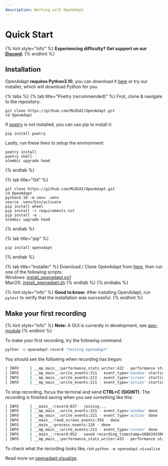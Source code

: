 ```yaml
---
description: Working with OpenAdapt
---
```


# Quick Start

{% hint style="info" %}
**Experiencing difficulty? Get support on our** [**Discord**](https://discord.gg/QKPuDqhDHF)**.**
{% endhint %}

## Installation

OpenAdapt **requires Python3.10**, you can download it [here](https://www.python.org/downloads/) or try our installer, which will download Python for you.&#x20;

{% tabs %}
{% tab title="Poetry (recommended)" %}
First, clone & navigate to the repository:

```
git clone https://github.com/MLDSAI/OpenAdapt.git
cd OpenAdapt
```

If [poetry](https://python-poetry.org) is not installed, you can use pip to install it:

```
pip install poetry
```

Lastly, run these lines to setup the environment:

```
poetry install
poetry shell
alembic upgrade head
```
{% endtab %}

{% tab title="Git" %}
```batch
git clone https://github.com/MLDSAI/OpenAdapt.git
cd OpenAdapt
python3.10 -m venv .venv
source .venv/bin/activate
pip install wheel
pip install -r requirements.txt
pip install -e .
alembic upgrade head
```
{% endtab %}

{% tab title="pip" %}
```
pip install openadapt
```
{% endtab %}

{% tab title="Installer" %}
Download / Clone OpenAdapt from [here](https://github.com/MLDSAI/OpenAdapt), then run one of the following scripts:\
Windows: [install\_openadapt.ps1](https://github.com/MLDSAI/OpenAdapt/blob/main/install/install\_openadapt.ps1)\
MacOS:  [install\_openadapt.sh](https://github.com/MLDSAI/OpenAdapt/blob/main/install/install\_openadapt.sh)
{% endtab %}
{% endtabs %}

{% hint style="info" %}
**Good to know:** After installing OpenAdapt, run\
`pytest` to verify that the installation was successful.
{% endhint %}

## Make your first recording

{% hint style="info" %}
**Note:** A GUI is currently in development, see [app-module](../../reference/api-reference/openadapt-module/app-module/ "mention")
{% endhint %}

To make your first recording, try the following command:

```sh
python -m openadapt.record "testing openadapt"
```

You should see the following when recording has begun:

```bash
| INFO     | __mp_main__:performance_stats_writer:422 - performance stats writer starting
| INFO     | __mp_main__:write_events:211 - event_type='window' starting
| INFO     | __mp_main__:write_events:211 - event_type='screen' starting
| INFO     | __mp_main__:write_events:211 - event_type='action' starting
```

To stop recording, focus the terminal and send **CTRL+C (SIGINT)**.  The recording is finished saving when you see something like this:

```bash
| INFO     | __main__:record:637 - joining...
| INFO     | __mp_main__:write_events:221 - event_type='window' done
| INFO     | __mp_main__:write_events:221 - event_type='action' done
| INFO     | __main__:read_screen_events:356 - done
| INFO     | __main__:process_events:126 - done
| INFO     | __mp_main__:write_events:221 - event_type='screen' done
| INFO     | __main__:record:652 - saved recording_timestamp=1686243306.393652
| INFO     | __mp_main__:performance_stats_writer:433 - performance stats writer done
```

To check what the recording looks like, run `python -m openadapt.visualize`

Read more on [openadapt.visualize](../../reference/api-reference/openadapt-module/visualize.py.md).
